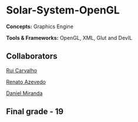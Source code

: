 # Solar-System-OpenGL

**Concepts:** Graphics Engine

**Tools & Frameworks:** OpenGL, XML, Glut and DevIL

## Collaborators

[Rui Carvalho](https://github.com/RuiC10)

[Renato Azevedo](https://github.com/Renato2000)

[Daniel Miranda](https://github.com/RhEzZuS)

## Final grade - 19
